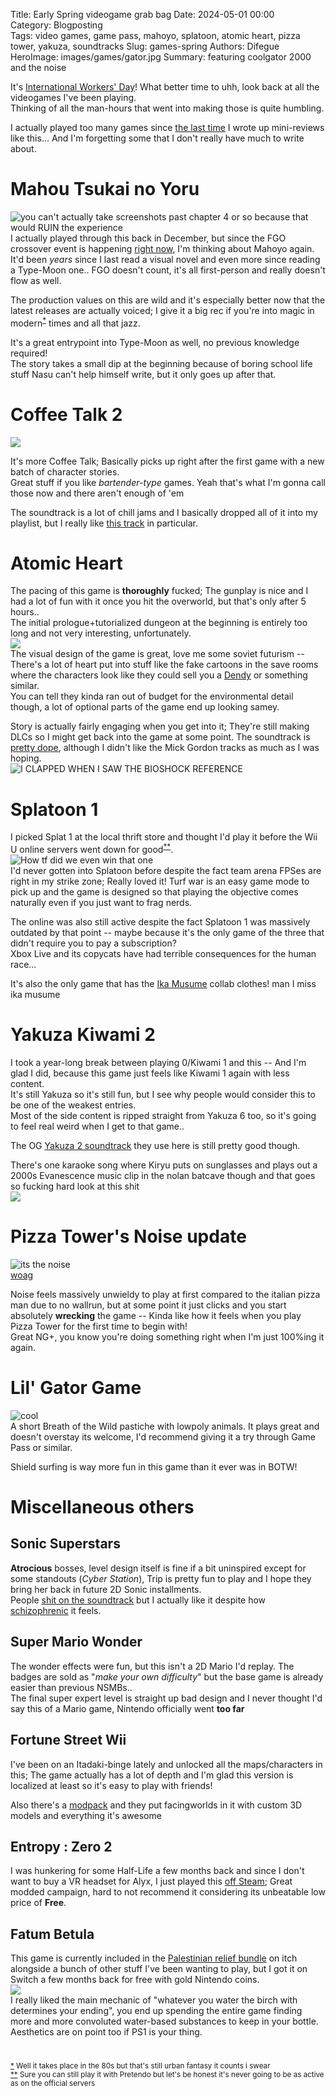 Title: Early Spring videogame grab bag
Date: 2024-05-01 00:00  
Category: Blogposting  
Tags: video games, game pass, mahoyo, splatoon, atomic heart, pizza tower, yakuza, soundtracks
Slug: games-spring
Authors: Difegue  
HeroImage: images/games/gator.jpg 
Summary: featuring coolgator 2000 and the noise

It's [International Workers' Day](https://en.wikipedia.org/wiki/International_Workers%27_Day)! What better time to uhh, look back at all the videogames I've been playing.  
Thinking of all the man-hours that went into making those is quite humbling.  

I actually played too many games since [the last time](./games-july) I wrote up mini-reviews like this... And I'm forgetting some that I don't really have much to write about.    

# Mahou Tsukai no Yoru

![you can't actually take screenshots past chapter 4 or so because that would RUIN the experience](./images/games/mahoyo.jpg)  
I actually played through this back in December, but since the FGO crossover event is happening [right now](https://www.youtube.com/watch?v=AFaSQ1fIPOo), I'm thinking about Mahoyo again.  
It'd been *years* since I last read a visual novel and even more since reading a Type-Moon one.. FGO doesn't count, it's all first-person and really doesn't flow as well.  

The production values on this are wild and it's especially better now that the latest releases are actually voiced; I give it a big rec if you're into magic in modern<sup id="ref-1">[*](#note-1)</sup> times and all that jazz.  

It's a great entrypoint into Type-Moon as well, no previous knowledge required!  
The story takes a small dip at the beginning because of boring school life stuff Nasu can't help himself write, but it only goes up after that.  

# Coffee Talk 2  

![](./images/games/coffee.jpg)  

It's more Coffee Talk; Basically picks up right after the first game with a new batch of character stories.  
Great stuff if you like _bartender-type_ games. Yeah that's what I'm gonna call those now and there aren't enough of 'em  

The soundtrack is a lot of chill jams and I basically dropped all of it into my playlist, but I really like [this track](https://www.youtube.com/watch?v=jaqOgKrYihY) in particular.  

# Atomic Heart  

The pacing of this game is **thoroughly** fucked; The gunplay is nice and I had a lot of fun with it once you hit the overworld, but that's only after 5 hours..  
The initial prologue+tutorialized dungeon at the beginning is entirely too long and not very interesting, unfortunately.  
![](./images/games/atom-1.jpg)  
The visual design of the game is great, love me some soviet futurism -- There's a lot of heart put into stuff like the fake cartoons in the save rooms where the characters look like they could sell you a [Dendy](https://en.wikipedia.org/wiki/Dendy_(console)) or something similar.  
You can tell they kinda ran out of budget for the environmental detail though, a lot of optional parts of the game end up looking samey.  

Story is actually fairly engaging when you get into it; They're still making DLCs so I might get back into the game at some point.
The soundtrack is [pretty dope](https://www.youtube.com/watch?v=R1eyjhTmErw&t=998s), although I didn't like the Mick Gordon tracks as much as I was hoping.  
![I CLAPPED WHEN I SAW THE BIOSHOCK REFERENCE](./images/games/atom-2.jpg)  

# Splatoon 1  

I picked Splat 1 at the local thrift store and thought I'd play it before the Wii U online servers went down for good<sup id="ref-2">[**](#note-2)</sup>.  
![How tf did we even win that one](./images/games/splatoon.jpg)  
I'd never gotten into Splatoon before despite the fact team arena FPSes are right in my strike zone; Really loved it! Turf war is an easy game mode to pick up and the game is designed so that playing the objective comes naturally even if you just want to frag nerds.    

The online was also still active despite the fact Splatoon 1 was massively outdated by that point -- maybe because it's the only game of the three that didn't require you to pay a subscription?  
Xbox Live and its copycats have had terrible consequences for the human race...     

It's also the only game that has the [Ika Musume](https://splatoonwiki.org/wiki/The_SQUID_GIRL) collab clothes! man I miss ika musume  

# Yakuza Kiwami 2  

I took a year-long break between playing 0/Kiwami 1 and this -- And I'm glad I did, because this game just feels like Kiwami 1 again with less content.  
It's still Yakuza so it's still fun, but I see why people would consider this to be one of the weakest entries.  
Most of the side content is ripped straight from Yakuza 6 too, so it's going to feel real weird when I get to that game..  

The OG [Yakuza 2 soundtrack](https://www.youtube.com/watch?v=BHWsYeVts0k) they use here is still pretty good though.  

There's one karaoke song where Kiryu puts on sunglasses and plays out a 2000s Evanescence music clip in the nolan batcave though and that goes so fucking hard look at this shit  
![](./images/games/kiwami2.jpg)  

# Pizza Tower's Noise update  

![its the noise](./images/games/noise.jpg)   
[woag](https://www.youtube.com/watch?v=eMYTSESIsu8)  

Noise feels massively unwieldy to play at first compared to the italian pizza man due to no wallrun, but at some point it just clicks and you start absolutely **wrecking** the game -- Kinda like how it feels when you play Pizza Tower for the first time to begin with!  
Great NG+, you know you're doing something right when I'm just 100%ing it again.  

# Lil' Gator Game 

![cool](./images/games/gator.jpg)  
A short Breath of the Wild pastiche with lowpoly animals. It plays great and doesn't overstay its welcome, I'd recommend giving it a try through Game Pass or similar.  

Shield surfing is way more fun in this game than it ever was in BOTW!   

# Miscellaneous others  

## Sonic Superstars

**Atrocious** bosses, level design itself is fine if a bit uninspired except for some standouts (_Cyber Station_), Trip is pretty fun to play and I hope they bring her back in future 2D Sonic installments.    
People [shit on the soundtrack](https://www.youtube.com/watch?v=-z84TNg_POw) but I actually like it despite how [schizophrenic](https://www.youtube.com/watch?v=vRcOI4DbbDE) it feels.  

## Super Mario Wonder

The wonder effects were fun, but this isn't a 2D Mario I'd replay. The badges are sold as "_make your own difficulty_" but the base game is already easier than previous NSMBs..  
The final super expert level is straight up bad design and I never thought I'd say this of a Mario game, Nintendo officially went **too far**  

## Fortune Street Wii 

I've been on an Itadaki-binge lately and unlocked all the maps/characters in this; The game actually has a lot of depth and I'm glad this version is localized at least so it's easy to play with friends!  

Also there's a [modpack](https://www.youtube.com/watch?v=FBLjEDI3qWQ) and they put facingworlds in it with custom 3D models and everything it's awesome  

## Entropy : Zero 2

I was hunkering for some Half-Life a few months back and since I don't want to buy a VR headset for Alyx, I just played this [off Steam](https://store.steampowered.com/app/1583720/Entropy__Zero_2/); Great modded campaign, hard to not recommend it considering its unbeatable low price of **Free**.  

## Fatum Betula

This game is currently included in the [Palestinian relief bundle](https://itch.io/b/2321/palestinian-relief-bundle) on itch alongside a bunch of other stuff I've been wanting to play, but I got it on Switch a few months back for free with gold Nintendo coins.  
![](https://img.itch.zone/aW1hZ2UvNjEwMzg1LzMyNDUwNjIucG5n/original/0otHaw.png)  
I really liked the main mechanic of "whatever you water the birch with determines your ending", you end up spending the entire game finding more and more convoluted water-based substances to keep in your bottle.  
Aesthetics are on point too if PS1 is your thing.  

#

<sup id="note-1">[\*](#ref-1) Well it takes place in the 80s but that's still urban fantasy it counts i swear</sup>   
<sup id="note-2">[\*\*](#ref-2) Sure you can still play it with Pretendo but let's be honest it's never going to be as active as on the official servers</sup>  